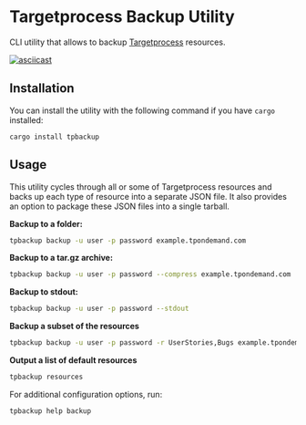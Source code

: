 # Targetprocess Backup Utility

CLI utility that allows to backup
[Targetprocess](https://www.targetprocess.com/guide/) resources.

[![asciicast](https://asciinema.org/a/jbWenlKrO1t6R250k4lL3BBLF.svg)](https://asciinema.org/a/jbWenlKrO1t6R250k4lL3BBLF)

## Installation
You can install the utility with the following command if you have
`cargo` installed:
```
cargo install tpbackup
```

## Usage
This utility cycles through all or some of Targetprocess resources and backs
up each type of resource into a separate JSON file. It also provides
an option to package these JSON files into a single tarball.

**Backup to a folder:**
```bash
tpbackup backup -u user -p password example.tpondemand.com
```

**Backup to a tar.gz archive:**
```bash
tpbackup backup -u user -p password --compress example.tpondemand.com
```
**Backup to stdout:**
```bash
tpbackup backup -u user -p password --stdout
```

**Backup a subset of the resources**
```bash
tpbackup backup -u user -p password -r UserStories,Bugs example.tpondemand.com
``````

**Output a list of default resources**
```bash
tpbackup resources
```

For additional configuration options, run:
```bash
tpbackup help backup
```